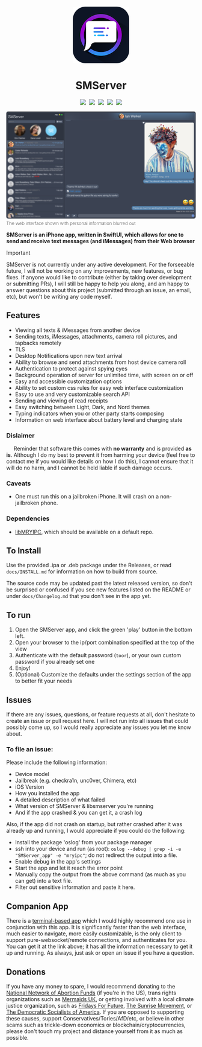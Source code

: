 <p align="center"><img src="assets/icon_small.png" /></p>
<h1 align="center">SMServer</h1>
<p align="center"><a href="https://github.com/iandwelker/smserver/releases"><img src="https://img.shields.io/github/v/release/iandwelker/smserver.svg?style=flat"/></a>&nbsp;&nbsp;<a href="https://github.com/iandwelker/smserver/blob/master/LICENSE"><img src="https://img.shields.io/github/license/iandwelker/smserver.svg?style=flat"></a>&nbsp;&nbsp;<a href="https://github.com/iandwelker/smserver/issues"><img src="https://img.shields.io/github/issues/iandwelker/smserver.svg?style=flat"/></a>&nbsp;&nbsp;<a href="https://github.com/iandwelker/smserver/stargazers"><img src="https://img.shields.io/github/stars/iandwelker/smserver?style=flat"/></a>&nbsp;&nbsp;<a href="https://repo.twickd.com/package/com.twickd.ian-welker.smserver"><img src="https://img.shields.io/static/v1?label=repository&message=twickd&color=red"/></a></p>

<img src="assets/smserver.png" style="border-radius: 5px;"/>
<span style="font-weight: 200; font-size: 12px">The web interface shown with personal information blurred out</span>

**SMServer is an iPhone app, written in SwiftUI, which allows for one to send and receive text messages (and iMessages) from their Web browser**

> [!IMPORTANT]
> SMServer is not currently under any active development. For the forseeable future, I will not be working on any improvements, new features, or bug fixes. If anyone would like to contribute (either by taking over development or submitting PRs), I will still be happy to help you along, and am happy to answer questions about this project (submitted through an issue, an email, etc), but won't be writing any code myself.

## Features
- Viewing all texts & iMessages from another device
- Sending texts, iMessages, attachments, camera roll pictures, and tapbacks remotely
- TLS
- Desktop Notifications upon new text arrival
- Ability to browse and send attachments from host device camera roll
- Authentication to protect against spying eyes
- Background operation of server for unlimited time, with screen on or off
- Easy and accessible customization options
- Ability to set custom css rules for easy web interface customization
- Easy to use and very customizable search API
- Sending and viewing of read receipts
- Easy switching between Light, Dark, and Nord themes
- Typing indicators when you or other party starts composing
- Information on web interface about battery level and charging state

### Dislaimer
&nbsp;&nbsp;&nbsp;&nbsp; Reminder that software this comes with **no warranty** and is provided **as is**. Although I do my best to prevent it from harming your device (feel free to contact me if you would like details on how I do this), I cannot ensure that it will do no harm, and I cannot be held liable if such damage occurs.

### Caveats
- One must run this on a jailbroken iPhone. It will crash on a non-jailbroken phone.

### Dependencies
- [libMRYIPC](https://github.com/Muirey03/MRYIPC), which should be available on a default repo.

## To Install
Use the provided .ipa or .deb package under the Releases, or read `docs/INSTALL.md` for information on how to build from source.

The source code may be updated past the latest released version, so don't be surprised or confused if you see new features listed on the README or under `docs/Changelog.md` that you don't see in the app yet.

## To run
1. Open the SMServer app, and click the green 'play' button in the bottom left.
3. Open your browser to the ip/port combination specified at the top of the view
4. Authenticate with the default password (`toor`), or your own custom password if you already set one
5. Enjoy!
6. (Optional) Customize the defaults under the settings section of the app to better fit your needs

## Issues
If there are any issues, questions, or feature requests at all, don't hesitate to create an issue or pull request here. I will not run into all issues that could possibly come up, so I would really appreciate any issues you let me know about.

### To file an issue:
Please include the following information:
 - Device model
 - Jailbreak (e.g. checkra1n, unc0ver, Chimera, etc)
 - iOS Version
 - How you installed the app
 - A detailed description of what failed
 - What version of SMServer & libsmserver you're running
 - And if the app crashed & you can get it, a crash log

Also, if the app did not crash on startup, but rather crashed after it was already up and running, I would appreciate if you could do the following:
 - Install the package 'oslog' from your package manager
 - ssh into your device and run (as root): `oslog --debug | grep -i -e "SMServer_app" -e "mryipc"`; do not redirect the output into a file.
 - Enable debug in the app's settings
 - Start the app and let it reach the error point
 - Manually copy the output from the above command (as much as you can get) into a text file.
 - Filter out sensitive information and paste it here.

## Companion App
There is a [terminal-based app](http://github.com/iandwelker/smcurser) which I would highly recommend one use in conjunction with this app. It is significantly faster than the web interface, much easier to navigate, more easily customizable, is the only client to support pure-websocket/remote connections, and authenticates for you. You can get it at the link above; it has all the information necessary to get it up and running. As always, just ask or open an issue if you have a question.

## Donations
If you have any money to spare, I would recommend donating to the [National Network of Abortion Funds](https://abortionfunds.org/) (if you're in the US), trans rights organizations such as [Mermaids UK](https://mermaidsuk.org.uk/), or getting involved with a local climate justice organization, such as [Fridays For Future](https://fridaysforfuture.org/), [The Sunrise Movement](https://www.sunrisemovement.org/), or [The Democratic Socialists of America](https://www.dsausa.org/). If you are opposed to supporting these causes, support Conservatives/Tories/AfD/etc, or believe in other scams such as trickle-down economics or blockchain/cryptocurrencies, please don't touch my project and distance yourself from it as much as possible.
